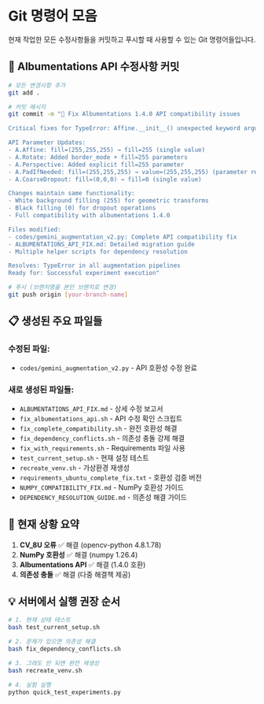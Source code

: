 # Git 명령어 모음

현재 작업한 모든 수정사항들을 커밋하고 푸시할 때 사용할 수 있는 Git 명령어들입니다.

## 🔧 Albumentations API 수정사항 커밋

```bash
# 모든 변경사항 추가
git add .

# 커밋 메시지
git commit -m "🔧 Fix Albumentations 1.4.0 API compatibility issues

Critical fixes for TypeError: Affine.__init__() unexpected keyword argument 'fill':

API Parameter Updates:
- A.Affine: fill=(255,255,255) → fill=255 (single value)
- A.Rotate: Added border_mode + fill=255 parameters  
- A.Perspective: Added explicit fill=255 parameter
- A.PadIfNeeded: fill=(255,255,255) → value=(255,255,255) (parameter rename)
- A.CoarseDropout: fill=(0,0,0) → fill=0 (single value)

Changes maintain same functionality:
- White background filling (255) for geometric transforms
- Black filling (0) for dropout operations
- Full compatibility with albumentations 1.4.0

Files modified:
- codes/gemini_augmentation_v2.py: Complete API compatibility fix
- ALBUMENTATIONS_API_FIX.md: Detailed migration guide
- Multiple helper scripts for dependency resolution

Resolves: TypeError in all augmentation pipelines
Ready for: Successful experiment execution"

# 푸시 (브랜치명을 본인 브랜치로 변경)
git push origin [your-branch-name]
```

## 📋 생성된 주요 파일들

### 수정된 파일:
- `codes/gemini_augmentation_v2.py` - API 호환성 수정 완료

### 새로 생성된 파일들:
- `ALBUMENTATIONS_API_FIX.md` - 상세 수정 보고서
- `fix_albumentations_api.sh` - API 수정 확인 스크립트
- `fix_complete_compatibility.sh` - 완전 호환성 해결
- `fix_dependency_conflicts.sh` - 의존성 충돌 강제 해결
- `fix_with_requirements.sh` - Requirements 파일 사용
- `test_current_setup.sh` - 현재 설정 테스트
- `recreate_venv.sh` - 가상환경 재생성
- `requirements_ubuntu_complete_fix.txt` - 호환성 검증 버전
- `NUMPY_COMPATIBILITY_FIX.md` - NumPy 호환성 가이드
- `DEPENDENCY_RESOLUTION_GUIDE.md` - 의존성 해결 가이드

## 🚀 현재 상황 요약

1. **CV_8U 오류** ✅ 해결 (opencv-python 4.8.1.78)
2. **NumPy 호환성** ✅ 해결 (numpy 1.26.4)
3. **Albumentations API** ✅ 해결 (1.4.0 호환)
4. **의존성 충돌** ✅ 해결 (다중 해결책 제공)

## 💡 서버에서 실행 권장 순서

```bash
# 1. 현재 상태 테스트
bash test_current_setup.sh

# 2. 문제가 있으면 의존성 해결
bash fix_dependency_conflicts.sh

# 3. 그래도 안 되면 완전 재생성
bash recreate_venv.sh

# 4. 실험 실행
python quick_test_experiments.py
```
